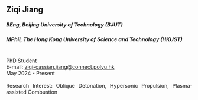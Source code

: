## Ziqi Jiang
##### BEng, Beijing University of Technology (BJUT)
##### MPhil, The Hong Kong University of Science and Technology (HKUST)

<div align="justify">
<br/>PhD Student
<br/>E-mail: <a href="mailto:ziqi-cassian.jiang@connect.polyu.hk">ziqi-cassian.jiang@connect.polyu.hk</a>
<br/>
May 2024 - Present
<br/><br/>
Research Interest: Oblique Detonation, Hypersonic Propulsion, Plasma-assisted Combustion
</div>